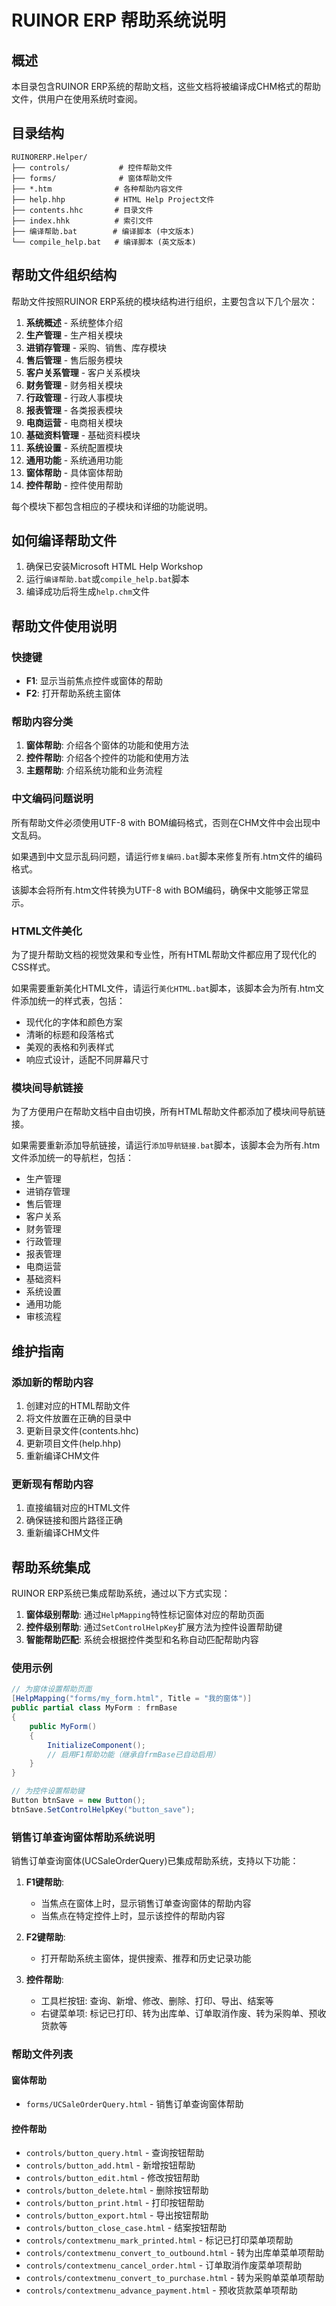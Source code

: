 # RUINOR ERP 帮助系统说明

## 概述

本目录包含RUINOR ERP系统的帮助文档，这些文档将被编译成CHM格式的帮助文件，供用户在使用系统时查阅。

## 目录结构

```
RUINORERP.Helper/
├── controls/           # 控件帮助文件
├── forms/              # 窗体帮助文件
├── *.htm              # 各种帮助内容文件
├── help.hhp           # HTML Help Project文件
├── contents.hhc       # 目录文件
├── index.hhk          # 索引文件
├── 编译帮助.bat        # 编译脚本 (中文版本)
└── compile_help.bat   # 编译脚本 (英文版本)
```

## 帮助文件组织结构

帮助文件按照RUINOR ERP系统的模块结构进行组织，主要包含以下几个层次：

1. **系统概述** - 系统整体介绍
2. **生产管理** - 生产相关模块
3. **进销存管理** - 采购、销售、库存模块
4. **售后管理** - 售后服务模块
5. **客户关系管理** - 客户关系模块
6. **财务管理** - 财务相关模块
7. **行政管理** - 行政人事模块
8. **报表管理** - 各类报表模块
9. **电商运营** - 电商相关模块
10. **基础资料管理** - 基础资料模块
11. **系统设置** - 系统配置模块
12. **通用功能** - 系统通用功能
13. **窗体帮助** - 具体窗体帮助
14. **控件帮助** - 控件使用帮助

每个模块下都包含相应的子模块和详细的功能说明。

## 如何编译帮助文件

1. 确保已安装Microsoft HTML Help Workshop
2. 运行`编译帮助.bat`或`compile_help.bat`脚本
3. 编译成功后将生成`help.chm`文件

## 帮助文件使用说明

### 快捷键
- **F1**: 显示当前焦点控件或窗体的帮助
- **F2**: 打开帮助系统主窗体

### 帮助内容分类
1. **窗体帮助**: 介绍各个窗体的功能和使用方法
2. **控件帮助**: 介绍各个控件的功能和使用方法
3. **主题帮助**: 介绍系统功能和业务流程

### 中文编码问题说明

所有帮助文件必须使用UTF-8 with BOM编码格式，否则在CHM文件中会出现中文乱码。

如果遇到中文显示乱码问题，请运行`修复编码.bat`脚本来修复所有.htm文件的编码格式。

该脚本会将所有.htm文件转换为UTF-8 with BOM编码，确保中文能够正常显示。

### HTML文件美化

为了提升帮助文档的视觉效果和专业性，所有HTML帮助文件都应用了现代化的CSS样式。

如果需要重新美化HTML文件，请运行`美化HTML.bat`脚本，该脚本会为所有.htm文件添加统一的样式表，包括：
- 现代化的字体和颜色方案
- 清晰的标题和段落格式
- 美观的表格和列表样式
- 响应式设计，适配不同屏幕尺寸

### 模块间导航链接

为了方便用户在帮助文档中自由切换，所有HTML帮助文件都添加了模块间导航链接。

如果需要重新添加导航链接，请运行`添加导航链接.bat`脚本，该脚本会为所有.htm文件添加统一的导航栏，包括：
- 生产管理
- 进销存管理
- 售后管理
- 客户关系
- 财务管理
- 行政管理
- 报表管理
- 电商运营
- 基础资料
- 系统设置
- 通用功能
- 审核流程

## 维护指南

### 添加新的帮助内容
1. 创建对应的HTML帮助文件
2. 将文件放置在正确的目录中
3. 更新目录文件(contents.hhc)
4. 更新项目文件(help.hhp)
5. 重新编译CHM文件

### 更新现有帮助内容
1. 直接编辑对应的HTML文件
2. 确保链接和图片路径正确
3. 重新编译CHM文件

## 帮助系统集成

RUINOR ERP系统已集成帮助系统，通过以下方式实现：

1. **窗体级别帮助**: 通过`HelpMapping`特性标记窗体对应的帮助页面
2. **控件级别帮助**: 通过`SetControlHelpKey`扩展方法为控件设置帮助键
3. **智能帮助匹配**: 系统会根据控件类型和名称自动匹配帮助内容

### 使用示例

```csharp
// 为窗体设置帮助页面
[HelpMapping("forms/my_form.html", Title = "我的窗体")]
public partial class MyForm : frmBase
{
    public MyForm()
    {
        InitializeComponent();
        // 启用F1帮助功能（继承自frmBase已自动启用）
    }
}

// 为控件设置帮助键
Button btnSave = new Button();
btnSave.SetControlHelpKey("button_save");
```

### 销售订单查询窗体帮助系统说明

销售订单查询窗体(UCSaleOrderQuery)已集成帮助系统，支持以下功能：

1. **F1键帮助**:
   - 当焦点在窗体上时，显示销售订单查询窗体的帮助内容
   - 当焦点在特定控件上时，显示该控件的帮助内容

2. **F2键帮助**:
   - 打开帮助系统主窗体，提供搜索、推荐和历史记录功能

3. **控件帮助**:
   - 工具栏按钮: 查询、新增、修改、删除、打印、导出、结案等
   - 右键菜单项: 标记已打印、转为出库单、订单取消作废、转为采购单、预收货款等

### 帮助文件列表

#### 窗体帮助
- `forms/UCSaleOrderQuery.html` - 销售订单查询窗体帮助

#### 控件帮助
- `controls/button_query.html` - 查询按钮帮助
- `controls/button_add.html` - 新增按钮帮助
- `controls/button_edit.html` - 修改按钮帮助
- `controls/button_delete.html` - 删除按钮帮助
- `controls/button_print.html` - 打印按钮帮助
- `controls/button_export.html` - 导出按钮帮助
- `controls/button_close_case.html` - 结案按钮帮助
- `controls/contextmenu_mark_printed.html` - 标记已打印菜单项帮助
- `controls/contextmenu_convert_to_outbound.html` - 转为出库单菜单项帮助
- `controls/contextmenu_cancel_order.html` - 订单取消作废菜单项帮助
- `controls/contextmenu_convert_to_purchase.html` - 转为采购单菜单项帮助
- `controls/contextmenu_advance_payment.html` - 预收货款菜单项帮助